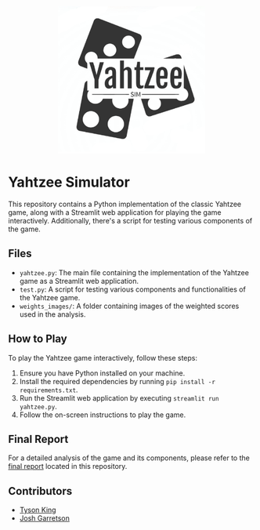 <p align="center">
  <img src="logo.png" alt="Yahtzee Logo" width="300">
</p>

# Yahtzee Simulator

This repository contains a Python implementation of the classic Yahtzee game, along with a Streamlit web application for playing the game interactively. Additionally, there's a script for testing various components of the game.

## Files

- `yahtzee.py`: The main file containing the implementation of the Yahtzee game as a Streamlit web application.
- `test.py`: A script for testing various components and functionalities of the Yahtzee game.
- `weights_images/`: A folder containing images of the weighted scores used in the analysis.

## How to Play

To play the Yahtzee game interactively, follow these steps:

1. Ensure you have Python installed on your machine.
2. Install the required dependencies by running `pip install -r requirements.txt`.
3. Run the Streamlit web application by executing `streamlit run yahtzee.py`.
4. Follow the on-screen instructions to play the game.

## Final Report

For a detailed analysis of the game and its components, please refer to the [final report](final_report.pdf) located in this repository.

## Contributors

- [Tyson King](https://github.com/tmking2002)
- [Josh Garretson](https://github.com/jgarre37)
